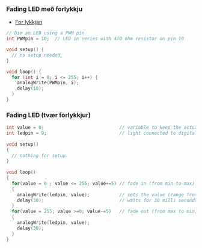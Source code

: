 ### Fading LED með forlykkju
- [For lykkjan](https://www.arduino.cc/reference/en/language/structure/control-structure/for/)

```C
// Dim an LED using a PWM pin
int PWMpin = 10;  // LED in series with 470 ohm resistor on pin 10

void setup() {
  // no setup needed
}

void loop() {
  for (int i = 0; i <= 255; i++) {
    analogWrite(PWMpin, i);
    delay(10);
  }
}
```

### Fading LED (tvær forlykkjur)
```C
int value = 0;                            // variable to keep the actual value 
int ledpin = 9;                           // light connected to digital pin 9
 
void setup() 
{ 
  // nothing for setup 
} 
 
void loop() 
{ 
  for(value = 0 ; value <= 255; value+=5) // fade in (from min to max) 
  { 
    analogWrite(ledpin, value);           // sets the value (range from 0 to 255) 
    delay(30);                            // waits for 30 milli seconds to see the dimming effect 
  } 
  for(value = 255; value >=0; value-=5)   // fade out (from max to min) 
  { 
    analogWrite(ledpin, value); 
    delay(30); 
  }  
} 
```

